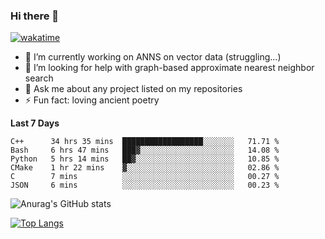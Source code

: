 ### Hi there 👋

[![wakatime](https://wakatime.com/badge/user/8906da98-c623-4aff-ac00-99cb42e09b38.svg)](https://wakatime.com/@8906da98-c623-4aff-ac00-99cb42e09b38)

- 🔭 I’m currently working on ANNS on vector data (struggling...)
- 🤔 I’m looking for help with graph-based approximate nearest neighbor search
- 💬 Ask me about any project listed on my repositories
- ⚡ Fun fact: loving ancient poetry


**Last 7 Days**
<!--START_SECTION:waka-->

```text
C++      34 hrs 35 mins  ██████████████████░░░░░░░   71.71 %
Bash     6 hrs 47 mins   ███▓░░░░░░░░░░░░░░░░░░░░░   14.08 %
Python   5 hrs 14 mins   ██▓░░░░░░░░░░░░░░░░░░░░░░   10.85 %
CMake    1 hr 22 mins    ▓░░░░░░░░░░░░░░░░░░░░░░░░   02.86 %
C        7 mins          ░░░░░░░░░░░░░░░░░░░░░░░░░   00.27 %
JSON     6 mins          ░░░░░░░░░░░░░░░░░░░░░░░░░   00.23 %
```

<!--END_SECTION:waka-->

![Anurag's GitHub stats](https://github-readme-stats.vercel.app/api?username=matchyc&count_private=true&show_icons=true&theme=vue)

[![Top Langs](https://github-readme-stats.vercel.app/api/top-langs/?username=matchyc&langs_count=4&&hide=perl,raku,html,javascript,shell,roff,prolog)](https://github.com/anuraghazra/github-readme-stats)

